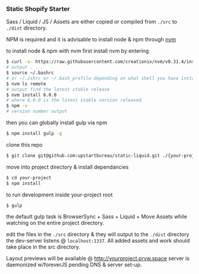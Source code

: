 ### Static Shopify Starter

Sass / Liquid / JS / Assets are either copied or compiled from `./src` to `./dist` directory.

NPM is required and it is advisable to install node & npm through [nvm](https://github.com/creationix/nvm)

to install node & npm with nvm first install nvm by entering
```sh
$ curl -o- https://raw.githubusercontent.com/creationix/nvm/v0.31.4/install.sh | bash
# output . . .
$ source ~/.bashrc
# or ~/.zshrc or ~/.bash_profile depending on what shell you have installed & how it configured
$ nvm ls remote
# output find the latest stable release
$ nvm install 6.0.0
# where 6.0.0 is the latest stable version released
$ npm -v
# version number output
```
then you can globally install gulp via npm
```sh
$ npm install gulp -g
```
clone this repo
```sh
$ git clone git@github.com:upstartbureau/static-liquid.git ./{your-project}

```
move into project directory & install dependancies
```sh
$ cd your-project
$ npm install
```

to run development inside your-project root
```sh
$ gulp
```
the default gulp task is BrowserSync + Sass + Liquid + Move Assets while watching on the entire project directory.

edit the files in the `./src` directory & they will output to the `./dist` directory the dev-server listens @ `localhost:1337`. All added assets and work should take place in the src directory.


Layout previews will be available @ http://yourproject.prvw.space server is daemonized w/foreverJS pending DNS & server set-up.

